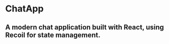 # ChatApp

A modern chat application built with **React**, using **Recoil** for state management. 
---

